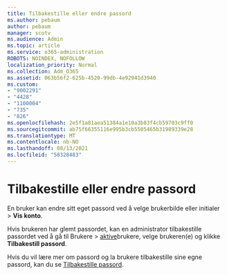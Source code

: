 ```yaml
---
title: Tilbakestille eller endre passord
ms.author: pebaum
author: pebaum
manager: scotv
ms.audience: Admin
ms.topic: article
ms.service: o365-administration
ROBOTS: NOINDEX, NOFOLLOW
localization_priority: Normal
ms.collection: Adm_O365
ms.assetid: 063b56f2-625b-4520-99db-4e92941d3940
ms.custom:
- "9002291"
- "4428"
- "1100004"
- "735"
- "826"
ms.openlocfilehash: 2e5f1a81aea51384a1e10a3b83f4cb59703c9ff0
ms.sourcegitcommit: ab75f66355116e995b3cb5505465b31989339e28
ms.translationtype: MT
ms.contentlocale: nb-NO
ms.lasthandoff: 08/13/2021
ms.locfileid: "58328483"
---
```

# <a name="reset-or-change-passwords"></a>Tilbakestille eller endre passord

En bruker kan endre sitt eget passord ved å velge brukerbilde eller initialer > **Vis konto**.
  
Hvis brukeren har glemt passordet, kan en administrator tilbakestille passordet ved å gå til Brukere  >  [aktive](https://portal.office.com/adminportal/home#/users)brukere, velge brukeren(e) og klikke **Tilbakestill passord**.
  
Hvis du vil lære mer om passord og la brukere tilbakestille sine egne passord, kan du se [Tilbakestille passord](https://docs.microsoft.com/microsoft-365/admin/add-users/reset-passwords).
